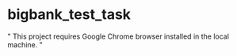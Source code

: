 # bigbank_test_task

" This project requires Google Chrome browser installed in the local machine. "
